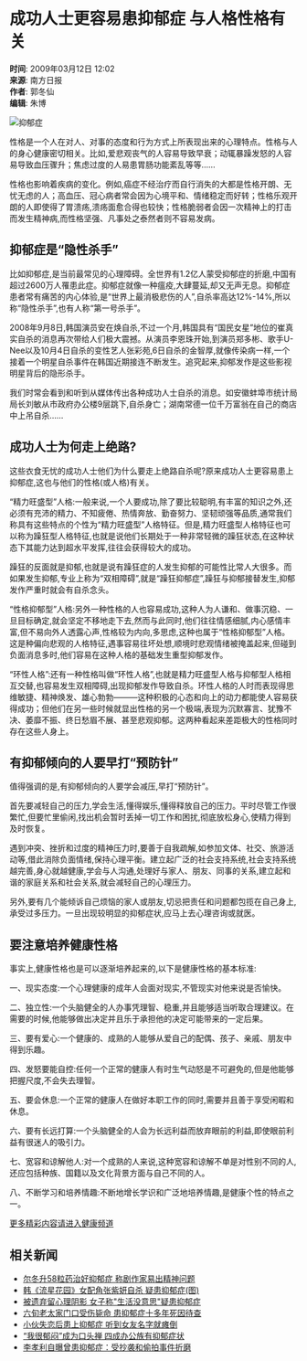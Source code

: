 # 成功人士更容易患抑郁症 与人格性格有关

**时间**: 2009年03月12日 12:02  
**来源**: 南方日报  
**作者**: 郭冬仙  
**编辑**: 朱博

![抑郁症](http://i2.chinanews.com/zwimg/01.jpg)

性格是一个人在对人、对事的态度和行为方式上所表现出来的心理特点。性格与人的身心健康密切相关。比如,爱悲观丧气的人容易导致早衰；动辄暴躁发怒的人容易导致血压骤升；焦虑过度的人易患胃肠功能紊乱等等……

性格也影响着疾病的变化。例如,癌症不经治疗而自行消失的大都是性格开朗、无忧无虑的人；高血压、冠心病者常会因为心境平和、情绪稳定而好转；性格乐观开朗的人即使得了胃溃疡,溃疡面愈合得也较快；性格脆弱者会因一次精神上的打击而发生精神病,而性格坚强、凡事处之泰然者则不容易发病。

## 抑郁症是“隐性杀手”

比如抑郁症,是当前最常见的心理障碍。全世界有1.2亿人蒙受抑郁症的折磨,中国有超过2600万人罹患此症。抑郁症就像一种瘟疫,大肆蔓延,却又无声无息。抑郁症患者常有痛苦的内心体验,是“世界上最消极悲伤的人”,自杀率高达12%-14%,所以称“隐性杀手”,也有人称“第一号杀手”。

2008年9月8日,韩国演员安在焕自杀,不过一个月,韩国具有“国民女星”地位的崔真实自杀的消息再次带给人们极大震撼。从演员李恩珠开始,到演员郑多彬、歌手U-Nee以及10月4日自杀的变性艺人张彩苑,6日自杀的金智厚,就像传染病一样,一个接着一个明星自杀事件在韩国近期接连不断发生。追究起来,抑郁发作是这些影视明星背后的隐形杀手。

我们时常会看到和听到从媒体传出各种成功人士自杀的消息。如安徽蚌埠市统计局局长刘敏从市政府办公楼9层跳下,自杀身亡；湖南常德一位千万富翁在自己的商店中上吊自杀……

## 成功人士为何走上绝路?

这些衣食无忧的成功人士他们为什么要走上绝路自杀呢?原来成功人士更容易患上抑郁症,这也与他们的性格(或人格)有关。

“精力旺盛型”人格:一般来说,一个人要成功,除了要比较聪明,有丰富的知识之外,还必须有充沛的精力、不知疲倦、热情奔放、勤奋努力、坚韧顽强等品质,通常我们称具有这些特点的个性为“精力旺盛型”人格特征。但是,精力旺盛型人格特征也可以称为躁狂型人格特征,也就是说他们长期处于一种非常轻微的躁狂状态,在这种状态下其能力达到超水平发挥,往往会获得较大的成功。

躁狂的反面就是抑郁,也就是说有躁狂症的人发生抑郁的可能性比常人大很多。而如果发生抑郁,专业上称为“双相障碍”,就是“躁狂抑郁症”,躁狂与抑郁接替发生,抑郁发作严重时就会有自杀念头。

“性格抑郁型”人格:另外一种性格的人也容易成功,这种人为人谦和、做事沉稳、一旦目标确定,就会坚定不移地走下去,然而与此同时,他们往往情感细腻,内心感情丰富,但不易向外人透露心声,性格较为内向,多思虑,这种也属于“性格抑郁型”人格。这是种偏向悲观的人格特征,遇事容易往坏处想,顺境时悲观情绪被掩盖起来,但碰到负面消息多时,他们容易在这种人格的基础发生重型抑郁发作。

“环性人格”:还有一种性格叫做“环性人格”,也就是精力旺盛型人格与抑郁型人格相互交替,也容易发生双相障碍,出现抑郁发作导致自杀。环性人格的人时而表现得思维敏捷、精神焕发、雄心勃勃———这种积极的心态和向上的动力都能使人容易获得成功；但他们在另一些时候就显出性格的另一个极端,表现为沉默寡言、犹豫不决、萎靡不振、终日愁眉不展、甚至悲观抑郁。这两种看起来差距极大的性格同时存在这些人身上。

## 有抑郁倾向的人要早打“预防针”

值得强调的是,有抑郁倾向的人要学会减压,早打“预防针”。

首先要减轻自己的压力,学会生活,懂得娱乐,懂得释放自己的压力。平时尽管工作很繁忙,但要忙里偷闲,找出机会暂时丢掉一切工作和困扰,彻底放松身心,使精力得到及时恢复。

遇到冲突、挫折和过度的精神压力时,要善于自我疏解,如参加文体、社交、旅游活动等,借此消除负面情绪,保持心理平衡。建立起广泛的社会支持系统,社会支持系统越完善,身心就越健康,学会与人沟通,处理好与家人、朋友、同事的关系,建立起和谐的家庭关系和社会关系,就会减轻自己的心理压力。

另外,要有几个能倾诉自己烦恼的家人或朋友,切忌把责任和问题都包揽在自己身上,承受过多压力。一旦出现较明显的抑郁症状,应马上去心理咨询或就医。

## 要注意培养健康性格

事实上,健康性格也是可以逐渐培养起来的,以下是健康性格的基本标准:

一、现实态度:一个心理健康的成年人会面对现实,不管现实对他来说是否愉快。

二、独立性:一个头脑健全的人办事凭理智、稳重,并且能够适当听取合理建议。在需要的时候,他能够做出决定并且乐于承担他的决定可能带来的一定后果。

三、要有爱心:一个健康的、成熟的人能够从爱自己的配偶、孩子、亲戚、朋友中得到乐趣。

四、发怒要能自控:任何一个正常的健康人有时生气动怒是不可避免的,但是他能够把握尺度,不会失去理智。

五、要会休息:一个正常的健康人在做好本职工作的同时,需要并且善于享受闲暇和休息。

六、要有长远打算:一个头脑健全的人会为长远利益而放弃眼前的利益,即使眼前利益有很迷人的吸引力。

七、宽容和谅解他人:对一个成熟的人来说,这种宽容和谅解不单是对性别不同的人,还应包括种族、国籍以及文化背景方面与自己不同的人。

八、不断学习和培养情趣:不断地增长学识和广泛地培养情趣,是健康个性的特点之一。 

[更多精彩内容请进入健康频道](http://www.chinanews.com.cn/health.shtml)

## 相关新闻

- [尔冬升58粒药治好抑郁症 称剧作家易出精神问题](http://www.chinanews.com.cn/yl/yrfc/news/2009/03-09/1594279.shtml)
- [韩《流星花园》女配角张紫妍自杀 疑患抑郁症(图)](http://www.chinanews.com.cn/yl/yrfc/news/2009/03-09/1593154.shtml)
- [被遗弃留心理阴影 女子称"生活没意思"疑患抑郁症](http://www.chinanews.com.cn/jk/xljk/news/2009/03-04/1587895.shtml)
- [六旬老太家门口受伤毙命 患抑郁症十多年死因待查](http://www.chinanews.com.cn/jk/ysbb/news/2009/02-13/1562548.shtml)
- [小伙失恋后患上抑郁症 听到女友名字就瘫倒](http://www.chinanews.com.cn/life/news/2009/02-12/1559738.shtml)
- [“我很郁闷”成为口头禅 四成办公族有抑郁症状](http://www.chinanews.com.cn/jk/kong/news/2009/01-22/1538441.shtml)
- [李孝利自曝曾患抑郁症：受抄袭和偷拍事件折磨](http://www.chinanews.com.cn/yl/ytcf/news/2009/01-20/1535614.shtml)